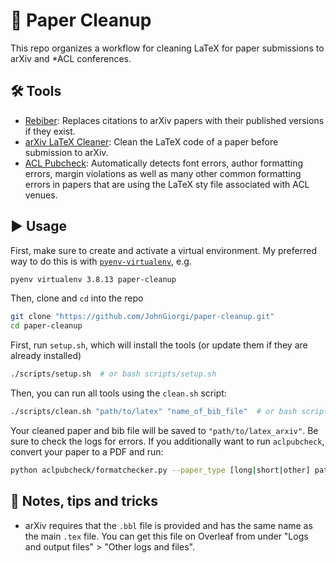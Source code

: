 # :scroll: Paper Cleanup

This repo organizes a workflow for cleaning LaTeX for paper submissions to arXiv and *ACL conferences.

## :hammer_and_wrench: Tools

- [Rebiber](https://github.com/yuchenlin/rebiber): Replaces citations to arXiv papers with their published versions if they exist.
- [arXiv LaTeX Cleaner](https://github.com/google-research/arxiv-latex-cleaner): Clean the LaTeX code of a paper before submission to arXiv.
- [ACL Pubcheck](https://github.com/acl-org/aclpubcheck/blob/main/aclpubcheck_additional_info.pdf): Automatically detects font errors, author formatting errors, margin violations as well as many other common formatting errors in papers that are using the LaTeX sty file associated with ACL venues.

## :arrow_forward: Usage

First, make sure to create and activate a virtual environment. My preferred way to do this is with [`pyenv-virtualenv`](https://github.com/pyenv/pyenv-virtualenv), e.g.

```bash
pyenv virtualenv 3.8.13 paper-cleanup
```

Then, clone and `cd` into the repo

```bash
git clone "https://github.com/JohnGiorgi/paper-cleanup.git"
cd paper-cleanup
```

First, run `setup.sh`, which will install the tools (or update them if they are already installed)

```bash
./scripts/setup.sh  # or bash scripts/setup.sh
```

Then, you can run all tools using the `clean.sh` script:

```bash
./scripts/clean.sh "path/to/latex" "name_of_bib_file"  # or bash scripts/clean.sh "path/to/latex" "name_of_bib_file"
```

Your cleaned paper and bib file will be saved to `"path/to/latex_arxiv"`. Be sure to check the logs for errors. If you additionally want to run `aclpubcheck`, convert your paper to a PDF and run:

```bash
python aclpubcheck/formatchecker.py --paper_type [long|short|other] path/to/paper.pdf
```

## :memo: Notes, tips and tricks

- arXiv requires that the `.bbl` file is provided and has the same name as the main `.tex` file. You can get this file on Overleaf from under "Logs and output files" > "Other logs and files".
